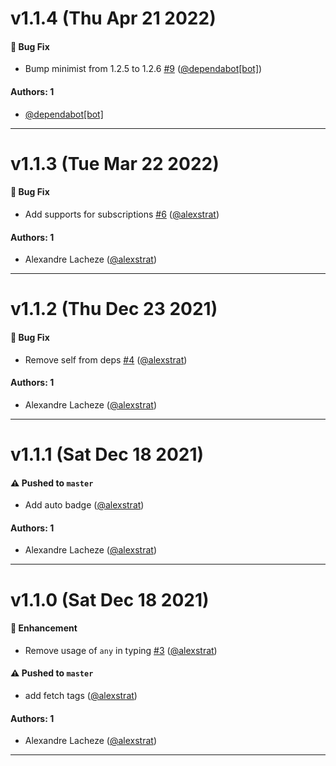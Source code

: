 # v1.1.4 (Thu Apr 21 2022)

#### 🐛 Bug Fix

- Bump minimist from 1.2.5 to 1.2.6 [#9](https://github.com/alexstrat/supertest-graphql/pull/9) ([@dependabot[bot]](https://github.com/dependabot[bot]))

#### Authors: 1

- [@dependabot[bot]](https://github.com/dependabot[bot])

---

# v1.1.3 (Tue Mar 22 2022)

#### 🐛 Bug Fix

- Add supports for subscriptions [#6](https://github.com/alexstrat/supertest-graphql/pull/6) ([@alexstrat](https://github.com/alexstrat))

#### Authors: 1

- Alexandre Lacheze ([@alexstrat](https://github.com/alexstrat))

---

# v1.1.2 (Thu Dec 23 2021)

#### 🐛 Bug Fix

- Remove self from deps [#4](https://github.com/alexstrat/supertest-graphql/pull/4) ([@alexstrat](https://github.com/alexstrat))

#### Authors: 1

- Alexandre Lacheze ([@alexstrat](https://github.com/alexstrat))

---

# v1.1.1 (Sat Dec 18 2021)

#### ⚠️ Pushed to `master`

- Add auto badge ([@alexstrat](https://github.com/alexstrat))

#### Authors: 1

- Alexandre Lacheze ([@alexstrat](https://github.com/alexstrat))

---

# v1.1.0 (Sat Dec 18 2021)

#### 🚀 Enhancement

- Remove usage of `any` in typing [#3](https://github.com/alexstrat/supertest-graphql/pull/3) ([@alexstrat](https://github.com/alexstrat))

#### ⚠️ Pushed to `master`

- add fetch tags ([@alexstrat](https://github.com/alexstrat))

#### Authors: 1

- Alexandre Lacheze ([@alexstrat](https://github.com/alexstrat))

---

